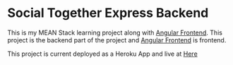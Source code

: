 # Social Together Express Backend

This is my MEAN Stack learning project along with [Angular Frontend](https://github.com/collSteve/social-form-angular). This project is the backend part of the project and [Angular Frontend](https://github.com/collSteve/social-form-angular) is frontend. 

This project is current deployed as a Heroku App and live at [Here](https://social-together.herokuapp.com/)